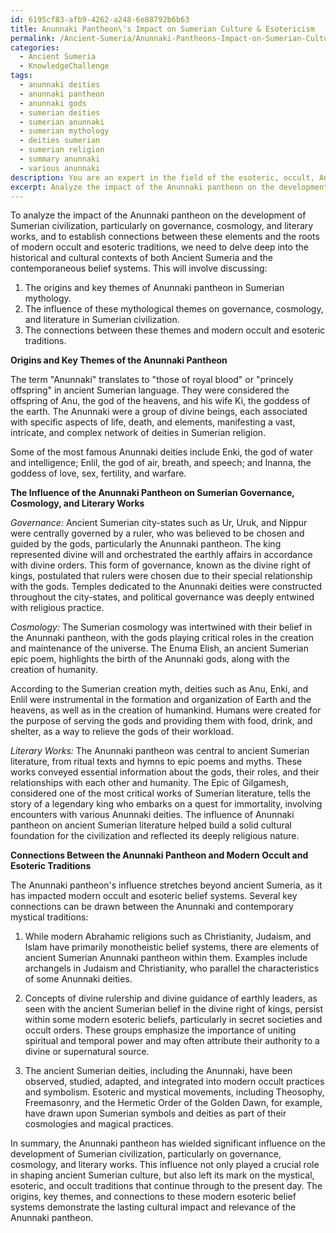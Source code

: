```yaml
---
id: 6195cf83-afb9-4262-a248-6e88792b6b63
title: Anunnaki Pantheon\'s Impact on Sumerian Culture & Esotericism
permalink: /Ancient-Sumeria/Anunnaki-Pantheons-Impact-on-Sumerian-Culture-Esotericism/
categories:
  - Ancient Sumeria
  - KnowledgeChallenge
tags:
  - anunnaki deities
  - anunnaki pantheon
  - anunnaki gods
  - sumerian deities
  - sumerian anunnaki
  - sumerian mythology
  - deities sumerian
  - sumerian religion
  - summary anunnaki
  - various anunnaki
description: You are an expert in the field of the esoteric, occult, Ancient Sumeria and Education. You are a writer of tests, challenges, books and deep knowledge on Ancient Sumeria for initiates and students to gain deep insights and understanding from. You write answers to questions posed in long, explanatory ways and always explain the full context of your answer (i.e., related concepts, formulas, examples, or history), as well as the step-by-step thinking process you take to answer the challenges. Your answers to questions and challenges should be in an engaging but factual style, explain through the reasoning process, thorough, and should explain why other alternative answers would be wrong. Summarize the key themes, ideas, and conclusions at the end.
excerpt: Analyze the impact of the Anunnaki pantheon on the development of the Sumerian civilization, specifically how it influenced their governance, cosmology, and literary works, and draw connections between these elements and the roots of modern occult and esoteric traditions.
---
```

To analyze the impact of the Anunnaki pantheon on the development of Sumerian civilization, particularly on governance, cosmology, and literary works, and to establish connections between these elements and the roots of modern occult and esoteric traditions, we need to delve deep into the historical and cultural contexts of both Ancient Sumeria and the contemporaneous belief systems. This will involve discussing:

1. The origins and key themes of Anunnaki pantheon in Sumerian mythology.
2. The influence of these mythological themes on governance, cosmology, and literature in Sumerian civilization.
3. The connections between these themes and modern occult and esoteric traditions.

**Origins and Key Themes of the Anunnaki Pantheon**

The term "Anunnaki" translates to "those of royal blood" or "princely offspring" in ancient Sumerian language. They were considered the offspring of Anu, the god of the heavens, and his wife Ki, the goddess of the earth. The Anunnaki were a group of divine beings, each associated with specific aspects of life, death, and elements, manifesting a vast, intricate, and complex network of deities in Sumerian religion.

Some of the most famous Anunnaki deities include Enki, the god of water and intelligence; Enlil, the god of air, breath, and speech; and Inanna, the goddess of love, sex, fertility, and warfare.

**The Influence of the Anunnaki Pantheon on Sumerian Governance, Cosmology, and Literary Works**

*Governance:* Ancient Sumerian city-states such as Ur, Uruk, and Nippur were centrally governed by a ruler, who was believed to be chosen and guided by the gods, particularly the Anunnaki pantheon. The king represented divine will and orchestrated the earthly affairs in accordance with divine orders. This form of governance, known as the divine right of kings, postulated that rulers were chosen due to their special relationship with the gods. Temples dedicated to the Anunnaki deities were constructed throughout the city-states, and political governance was deeply entwined with religious practice.

*Cosmology:* The Sumerian cosmology was intertwined with their belief in the Anunnaki pantheon, with the gods playing critical roles in the creation and maintenance of the universe. The Enuma Elish, an ancient Sumerian epic poem, highlights the birth of the Anunnaki gods, along with the creation of humanity.

According to the Sumerian creation myth, deities such as Anu, Enki, and Enlil were instrumental in the formation and organization of Earth and the heavens, as well as in the creation of humankind. Humans were created for the purpose of serving the gods and providing them with food, drink, and shelter, as a way to relieve the gods of their workload.

*Literary Works:* The Anunnaki pantheon was central to ancient Sumerian literature, from ritual texts and hymns to epic poems and myths. These works conveyed essential information about the gods, their roles, and their relationships with each other and humanity. The Epic of Gilgamesh, considered one of the most critical works of Sumerian literature, tells the story of a legendary king who embarks on a quest for immortality, involving encounters with various Anunnaki deities. The influence of Anunnaki pantheon on ancient Sumerian literature helped build a solid cultural foundation for the civilization and reflected its deeply religious nature.

**Connections Between the Anunnaki Pantheon and Modern Occult and Esoteric Traditions**

The Anunnaki pantheon's influence stretches beyond ancient Sumeria, as it has impacted modern occult and esoteric belief systems. Several key connections can be drawn between the Anunnaki and contemporary mystical traditions:

1. While modern Abrahamic religions such as Christianity, Judaism, and Islam have primarily monotheistic belief systems, there are elements of ancient Sumerian Anunnaki pantheon within them. Examples include archangels in Judaism and Christianity, who parallel the characteristics of some Anunnaki deities.

2. Concepts of divine rulership and divine guidance of earthly leaders, as seen with the ancient Sumerian belief in the divine right of kings, persist within some modern esoteric beliefs, particularly in secret societies and occult orders. These groups emphasize the importance of uniting spiritual and temporal power and may often attribute their authority to a divine or supernatural source.

3. The ancient Sumerian deities, including the Anunnaki, have been observed, studied, adapted, and integrated into modern occult practices and symbolism. Esoteric and mystical movements, including Theosophy, Freemasonry, and the Hermetic Order of the Golden Dawn, for example, have drawn upon Sumerian symbols and deities as part of their cosmologies and magical practices.

In summary, the Anunnaki pantheon has wielded significant influence on the development of Sumerian civilization, particularly on governance, cosmology, and literary works. This influence not only played a crucial role in shaping ancient Sumerian culture, but also left its mark on the mystical, esoteric, and occult traditions that continue through to the present day. The origins, key themes, and connections to these modern esoteric belief systems demonstrate the lasting cultural impact and relevance of the Anunnaki pantheon.
